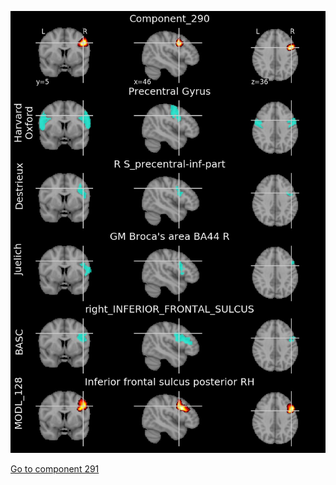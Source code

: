 


![290](preliminary/290.jpg "Component 290")

[Go to component 291](https://parietal-inria.github.io/MODL_atlas/512/291 "Component 291")